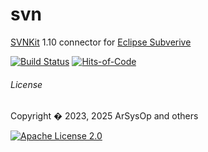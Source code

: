 # svn

[SVNKit](https://svnkit.com/) 1.10 connector for [Eclipse Subverive](https://eclipse.dev/subversive/)

[![Build Status](https://github.com/arsysop/svn/workflows/CI/badge.svg)](https://github.com/arsysop/svn/actions)
[![Hits-of-Code](https://hitsofcode.com/github/arsysop/svn?branch=main)](https://hitsofcode.com/githubarsysop/svn?branch=main/view?branch=main)

###### License 
Copyright � 2023, 2025 ArSysOp and others

[![Apache License 2.0](https://img.shields.io/badge/Apache--2.0-thistle.svg)](https://github.com/arsysop/svn/blob/main/LICENSE) 


